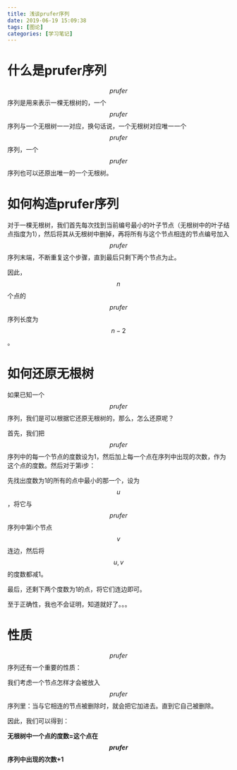 ```yaml
---
title: 浅谈prufer序列
date: 2019-06-19 15:09:38
tags: [图论]
categories: [学习笔记]
---
```


# 什么是prufer序列

$$prufer$$序列是用来表示一棵无根树的，一个$$prufer$$序列与一个无根树一一对应，换句话说，一个无根树对应唯一一个$$prufer$$序列，一个$$prufer$$序列也可以还原出唯一的一个无根树。

<!--more-->

# 如何构造prufer序列

对于一棵无根树，我们首先每次找到当前编号最小的叶子节点（无根树中的叶子结点指度为1），然后将其从无根树中删掉，再将所有与这个节点相连的节点编号加入$$prufer$$序列末端，不断重复这个步骤，直到最后只剩下两个节点为止。

因此，$$n$$个点的$$prufer$$序列长度为$$n-2$$。

# 如何还原无根树

如果已知一个$$prufer$$序列，我们是可以根据它还原无根树的，那么，怎么还原呢？

首先，我们把$$prufer$$序列中的每一个节点的度数设为1，然后加上每一个点在序列中出现的次数，作为这个点的度数。然后对于第i步：

先找出度数为1的所有的点中最小的那一个，设为$$u$$，将它与$$prufer$$序列中第i个节点$$v$$连边，然后将$$u,v$$的度数都减1。

最后，还剩下两个度数为1的点，将它们连边即可。

至于正确性，我也不会证明，知道就好了。。。

# 性质

$$prufer$$序列还有一个重要的性质：

我们考虑一个节点怎样才会被放入$$prufer$$序列里：当与它相连的节点被删除时，就会把它加进去。直到它自己被删除。

因此，我们可以得到：

**无根树中一个点的度数=这个点在$$prufer$$序列中出现的次数+1**

